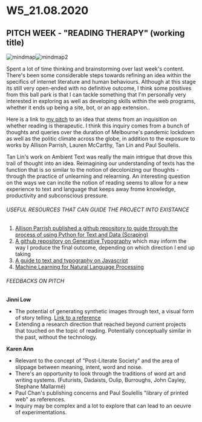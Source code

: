 # W5_21.08.2020

## PITCH WEEK - **"READING THERAPY"** (working title)

![mindmap](https://user-images.githubusercontent.com/68724434/93017226-63a3b380-f60a-11ea-8228-b667c02f15a4.png)![mindmap2](https://user-images.githubusercontent.com/68724434/93017225-60102c80-f60a-11ea-8d19-7798be19a35c.png)

Spent a lot of time thinking and brainstorming over last week's content. There's been some considerable steps towards refining an idea within the specifics of internet literature and human behaviours. Although at this stage its still very open-ended with no definitive outcome, I think some positives from this ball park is that I can tackle something that I'm personally very interested in exploring as well as developing skills within the web programs, whether it ends up being a site, bot, or an app extension..

Here is a link to [my pitch](https://docs.google.com/presentation/d/1BgXTr32X3XTD2ug8X4fwb3B89VxGWQo5JM76dwsLowI/edit?usp=sharing) to an idea that stems from an inquisition on whether reading is therapeutic. I think this inquiry comes from a bunch of thoughts and queries over the duration of Melbourne's pandemic lockdown as well as the politic climate across the globe, in addition to the exposure to works by Allison Parrish, Lauren McCarthy, Tan Lin and Paul Soullelis.

Tan Lin's work on Ambient Text was really the main intrigue that drove this trail of thought into an idea. Reimagining our understanding of texts has the function that is so similar to the notion of decolonizing our thoughts - through the practice of unlearning and relearning. An interesting question on the ways we can incite the notion of reading seems to allow for a new experience to text and language that keeps away frome knowledge, productivity and subconscious pressure.

###### USEFUL RESOURCES THAT CAN GUIDE THE PROJECT INTO EXISTANCE

1. [Allison Parrish published a github repository to guide through the process of using Python for Text and Data (Scraping)](https://github.com/aparrish/dmep-python-intro)
2. [A github repository on Generative Typography](https://github.com/SpaceTypeContinuum/generative-typography) which may inform the way I produce the final outcome, depending on which direction I end up taking
3. [A guide to text and typography on Javascript](https://creative-coding.decontextualize.com/text-and-type/)
4. [Machine Learning for Natural Language Processing](https://ml5js.org/)

###### FEEDBACKS ON PITCH

**Jinni Low**
- The potential of generating synthetic images through text, a visual form of story telling. [Link to a reference](https://experiments.runwayml.com/generative_engine/)
- Extending a research direction that reached beyond current projects that touched on the topic of reading. Potentially conceptually similar in the past, without the technology.

**Karen Ann**

- Relevant to the concept of "Post-Literate Society" and the area of slippage between meaning, intent, word and noise.
- There's an opportunity to look through the traditions of word art and writing systems. (Futurists, Dadaists, Oulip, Burroughs, John Cayley, Stephane Mallarmé)
- Paul Chan's publishing concerns and Paul Soulellis "library of printed web" as references.
- Inquiry may be complex and a lot to explore that can lead to an oeuvre of experimentations.
